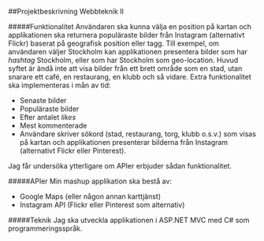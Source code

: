 ##Projektbeskrivning Webbteknik II

#####Funktionalitet
Användaren ska kunna välja en position på kartan och applikationen ska returnera populäraste bilder från Instagram (alternativt Flickr) baserat på geografisk position eller tagg. Till exempel, om användaren väljer Stockholm kan applikationen presentera bilder som har _hashtag_ Stockholm, eller som har Stockholm som geo-location. Huvud syftet är ändå inte att visa bilder från ett brett område som en stad, utan snarare ett café, en restaurang, en klubb och så vidare. Extra funktionalitet ska implementeras i mån av tid:
* Senaste bilder
* Populäraste bilder
 * Efter antalet _likes_
 * Mest kommenterade
* Användare skriver sökord (stad, restaurang, torg, klubb o.s.v.) som visas på kartan och applikationen presenterar bilderna från Instagram (alternativt Flickr eller Pinterest).

Jag får undersöka ytterligare om APIer erbjuder sådan funktionalitet.
 
#####APIer
Min mashup applikation ska bestå av:
* Google Maps (eller någon annan karttjänst)
* Instagram API (Flickr eller Pinterest som alternativ)

#####Teknik
Jag ska utveckla applikationen i ASP.NET MVC med C# som programmeringsspråk.
